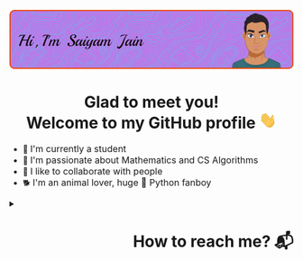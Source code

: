 ![Alt text](./resources/header.png)

<h1 align="center">Glad to meet you!<br>Welcome to my GitHub profile <img src="./resources/wave.gif" widht="30px" height="30px"></h1>
<ul>
    <li>🏢 <font size="3">I'm currently a student</font></li>
    <li>💜 <font size="3">I'm passionate about Mathematics and CS Algorithms</font></li>
    <li>🤝 <font size="3">I like to collaborate with people</font></li>
    <li>🐕 <font size="3">I'm an animal lover, huge 🐍 Python fanboy</font></li>
</ul>

<details>
    <summary><h1 align="right">How to reach me? 📬</h1></summary>
    <br>
    <a href="https://www.linkedin.com/in/saiyam-sandhir/">LinkedIn <img src="./resources/linkedin.png" height="30px" widht="30px"></a>
    <br>
    <a href="https://twitter.com/saiyam_sandhir">Twitter <img src="./resources/twitter.png" height="30px" widht="30px"></a>
    <br>
    <a href="https://github.com/saiyam-sandhir">GitHub <img src="./resources/github.png" height="30px" widht="30px"></a>
    <br>
    <a href="mailto:saiyamsandhir@gmail.com">E-mail <img src="./resources/email.png" height="30px" widht="30px"></a>
</details>

